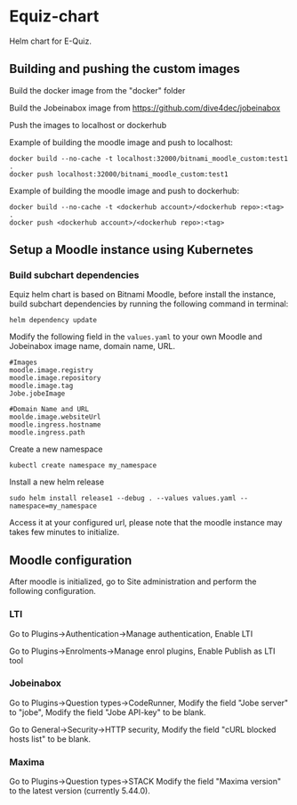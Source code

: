# Equiz-chart
Helm chart for E-Quiz.

## Building and pushing the custom images

Build the docker image from the "docker" folder<br />

Build the Jobeinabox image from https://github.com/dive4dec/jobeinabox<br />

Push the images to localhost or dockerhub<br />

Example of building the moodle image and push to localhost:
```
docker build --no-cache -t localhost:32000/bitnami_moodle_custom:test1 .
docker push localhost:32000/bitnami_moodle_custom:test1
```

Example of building the moodle image and push to dockerhub:
```
docker build --no-cache -t <dockerhub account>/<dockerhub repo>:<tag> .
docker push <dockerhub account>/<dockerhub repo>:<tag>
```

## Setup a Moodle instance using Kubernetes

### Build subchart dependencies
Equiz helm chart is based on Bitnami Moodle, before install the instance, build subchart dependencies by running the following command in terminal:
```
helm dependency update
```

Modify the following field in the `values.yaml` to your own Moodle and Jobeinabox image name, domain name, URL.
```
#Images
moodle.image.registry
moodle.image.repository
moodle.image.tag
Jobe.jobeImage

#Domain Name and URL
moolde.image.websiteUrl
moodle.ingress.hostname
moodle.ingress.path
```

Create a new namespace
```
kubectl create namespace my_namespace
```
Install a new helm release
```
sudo helm install release1 --debug . --values values.yaml --namespace=my_namespace
```
Access it at your configured url, please note that the moodle instance may takes few minutes to initialize.

## Moodle configuration

After moodle is initialized, go to Site administration and perform the following configuration.

### LTI
Go to Plugins->Authentication->Manage authentication, Enable LTI

Go to Plugins->Enrolments->Manage enrol plugins, Enable Publish as LTI tool


### Jobeinabox
Go to Plugins->Question types->CodeRunner,
Modify the field "Jobe server" to "jobe",
Modify the field "Jobe API-key" to be blank.

Go to General->Security->HTTP security,
Modify the field "cURL blocked hosts list" to be blank.

### Maxima
Go to Plugins->Question types->STACK
Modify the field "Maxima version" to the latest version (currently 5.44.0).



















